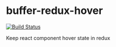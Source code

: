 # buffer-redux-hover

[![Build Status](https://travis-ci.org/bufferapp/buffer-redux-hover.svg?branch=master)](https://travis-ci.org/bufferapp/buffer-redux-hover)

Keep react component hover state in redux
